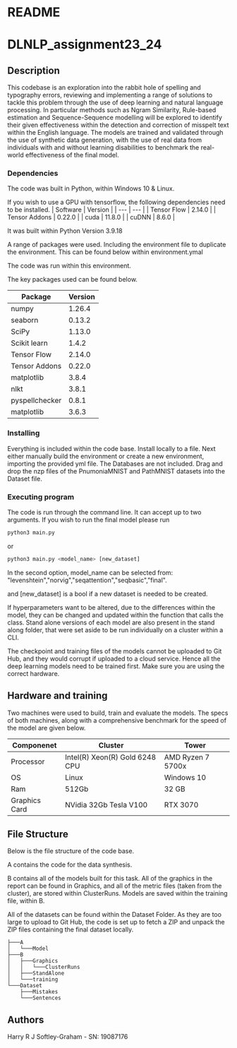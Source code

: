 # README

# DLNLP_assignment23_24

## Description

This codebase is an exploration into the rabbit hole of spelling and typography errors, reviewing and implementing a range of solutions to tackle this problem through the use of deep learning and natural language processing. In particular methods such as Ngram Similarity, Rule-based estimation and Sequence-Sequence modelling will be explored to identify their given effectiveness within the detection and correction of misspelt text within the English language. The models are trained and validated through the use of synthetic data generation, with the use of real data from individuals with and without learning disabilities to benchmark the real-world effectiveness of the final model.

### Dependencies

The code was built in Python, within Windows 10 & Linux.

If you wish to use a GPU with tensorflow, the following dependencies need to be installed.
| Software | Version |
| --- | --- |
| Tensor Flow | 2.14.0 |
| Tensor Addons | 0.22.0 |
| cuda | 11.8.0 |
| cuDNN | 8.6.0 |

It was built within Python Version 3.9.18

A range of packages were used. Including the environment file to duplicate the environment. This can be found below within environment.ymal

The code was run within this environment. 

The key packages used can be found below.

| Package | Version |
| --- | --- |
| numpy | 1.26.4 |
| seaborn | 0.13.2 |
| SciPy | 1.13.0 |
| Scikit learn | 1.4.2 |
| Tensor Flow | 2.14.0 |
| Tensor Addons | 0.22.0 |
| matplotlib | 3.8.4 |
| nlkt | 3.8.1 |
| pyspellchecker | 0.8.1 |
| matplotlib | 3.6.3 |

### Installing

Everything is included within the code base. 
Install locally to a file. Next either manually build the environment or create a new environment, importing the provided yml file. The Databases are not included. 
Drag and drop the nzp files of the PnumoniaMNIST and PathMNIST datasets into the Dataset file.

### Executing program

The code is run through the command line. It can accept up to two arguments. If you wish to run the final model please run
```python
python3 main.py
```

or

```python
python3 main.py <model_name> [new_dataset]
```

In the second option, model_name can be selected from:
"levenshtein","norvig","seqattention","seqbasic","final".

and [new_dataset] is a bool if a new dataset is needed to be created.

If hyperparameters want to be altered, due to the differences within the model, they can be changed and updated within the function that calls the class. Stand alone versions of each model are also present in the stand along folder, that were set aside to be run individually on a cluster within a CLI.

The checkpoint and training files of the models cannot be uploaded to Git Hub, and they would corrupt if uploaded to a cloud service. Hence all the deep learning models need to be trained first. Make sure you are using the correct hardware.

## Hardware and training

Two machines were used to build, train and evaluate the models. The specs of both machines, along with a comprehensive benchmark for the speed of the model are given below.

| Componenet | Cluster | Tower |
| --- | --- | --- |
| Processor | Intel(R) Xeon(R) Gold 6248 CPU | AMD Ryzen 7 5700x |
| OS | Linux |  Windows 10 |
| Ram | 512Gb | 32 GB |
| Graphics Card | NVidia 32Gb Tesla V100 | RTX 3070 |

## File Structure

Below is the file structure of the code base.

A contains the code for the data synthesis.

B contains all of the models built for this task. All of the graphics in the report can be found in Graphics, and all of the metric files (taken from the cluster), are stored within ClusterRuns. Models are saved within the training file, within B.

All of the datasets can be found within the Dataset Folder. As they are too large to upload to Git Hub, the code is set up to fetch a ZIP and unpack the ZIP files containing the final dataset locally.
```
├───A
│   └───Model
├───B
│   ├───Graphics
│   │   └───ClusterRuns
│   ├───StandAlone
│   └───training
└───Dataset
    ├───Mistakes
    └───Sentences
```

## Authors

Harry R J Softley-Graham  - SN: 19087176
